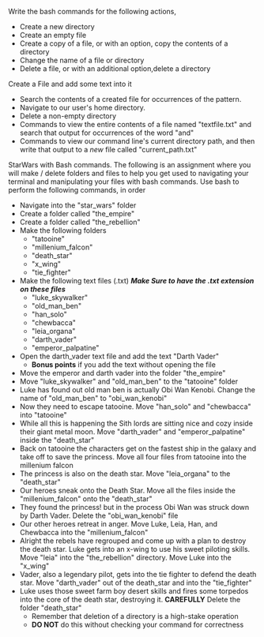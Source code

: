 Write the bash commands for the following actions,
* Create a new directory 
* Create an empty file
* Create a copy of a file, or with an option, copy the contents of a directory
* Change the name of a file or directory
* Delete a file, or with an additional option,delete a directory

Create a File and add some text into it
* Search the contents of a created file for occurrences of the pattern. 
* Navigate to our user's home directory.
* Delete a non-empty directory
* Commands to view the entire contents of a file named "textfile.txt" and search that output for occurrences of the word "and"
* Commands to view our command line's current directory path, and then write that output to a *new* file called "current_path.txt" 

StarWars with Bash commands.
The following is an assignment where you will make / delete folders and files to help you get used to navigating your terminal and manipulating your files with bash commands.
Use bash to perform the following commands, in order
* Navigate into the "star_wars" folder
* Create a folder called "the_empire"
* Create a folder called "the_rebellion"
* Make the following folders
	* "tatooine"
	* "millenium_falcon"
	* "death_star"
	* "x_wing"
	* "tie_fighter"
* Make the following text files (.txt) ***Make Sure to have the .txt extension on these files***
	* "luke_skywalker"
	* "old_man_ben"
	* "han_solo"
	* "chewbacca"
	* "leia_organa"
	* "darth_vader"
	* "emperor_palpatine"
* Open the darth_vader text file and add the text "Darth Vader"
	* **Bonus points** if you add the text without opening the file
* Move the emperor and darth vader into the folder "the_empire"
* Move "luke_skywalker" and "old_man_ben" to the "tatooine" folder
* Luke has found out old man ben is actually Obi Wan Kenobi. Change the name of "old_man_ben" to "obi_wan_kenobi"
* Now they need to escape tatooine. Move "han_solo" and "chewbacca" into "tatooine"
* While all this is happening the Sith lords are sitting nice and cozy inside their giant metal moon. Move "darth_vader" and "emperor_palpatine" inside the "death_star"
* Back on tatooine the characters get on the fastest ship in the galaxy and take off to save the princess. Move all four files from tatooine into the millenium falcon
* The princess is also on the death star. Move "leia_organa" to the "death_star"
* Our heroes sneak onto the Death Star. Move all the files inside the "millenium_falcon" onto the "death_star" 
* They found the princess! but in the process Obi Wan was struck down by Darth Vader. Delete the "obi_wan_kenobi" file 
* Our other heroes retreat in anger. Move Luke, Leia, Han, and Chewbacca into the "millenium_falcon"
* Alright the rebels have regrouped and come up with a plan to destroy the death star. Luke gets into an x-wing to use his sweet piloting skills. Move "leia" into the "the_rebellion" directory. Move Luke into the "x_wing"
* Vader, also a legendary pilot, gets into the tie fighter to defend the death star. Move "darth_vader" out of the death_star and into the "tie_fighter"
* Luke uses those sweet farm boy desert skills and fires some torpedos into the core of the death star, destroying it. **CAREFULLY** Delete the folder "death_star"
	* Remember that deletion of a directory is a high-stake operation
	* **DO NOT** do this without checking your command for correctness
